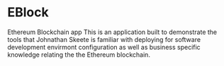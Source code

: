# EBlock
Ethereum Blockchain app
This is an application built to demonstrate the tools that Johnathan Skeete is familiar with deploying for software development envirmont configuration as well as business specific knowledge relating the the Ethereum blockchain.

